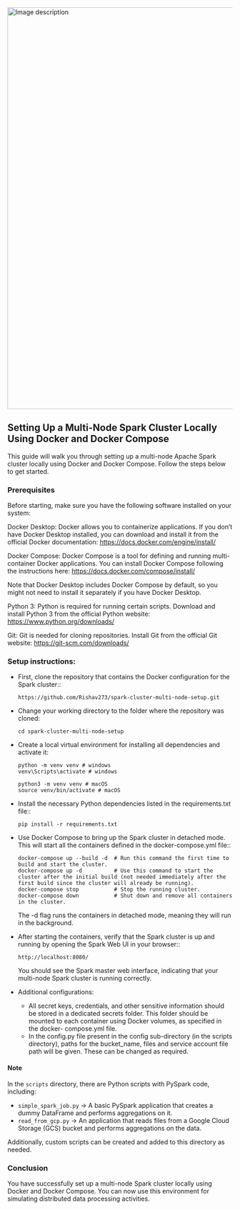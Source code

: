 <img src="https://github.com/user-attachments/assets/f2d90a13-94e3-4c9b-91e3-8b74d8b0e85f" alt="Image description" width="900" />


## Setting Up a Multi-Node Spark Cluster Locally Using Docker and Docker Compose

This guide will walk you through setting up a multi-node Apache Spark cluster locally using Docker and Docker Compose. Follow the steps below to get started.

### Prerequisites
Before starting, make sure you have the following software installed on your system:

Docker Desktop: Docker allows you to containerize applications. If you don’t have Docker Desktop installed, you can download and install it from the official Docker documentation:
https://docs.docker.com/engine/install/

Docker Compose: Docker Compose is a tool for defining and running multi-container Docker applications. You can install Docker Compose following the instructions here:
https://docs.docker.com/compose/install/

Note that Docker Desktop includes Docker Compose by default, so you might not need to install it separately if you have Docker Desktop.

Python 3: Python is required for running certain scripts. Download and install Python 3 from the official Python website:
https://www.python.org/downloads/

Git: Git is needed for cloning repositories. Install Git from the official Git website:
https://git-scm.com/downloads/

### Setup instructions:

* First, clone the repository that contains the Docker configuration for the Spark cluster::
  ```
  https://github.com/Rishav273/spark-cluster-multi-node-setup.git
  ```
  
* Change your working directory to the folder where the repository was cloned:
  ```
  cd spark-cluster-multi-node-setup
  ```
  
* Create a local virtual environment for installing all dependencies and activate it:
  ```
  python -m venv venv # windows
  venv\Scripts\activate # windows
  
  python3 -m venv venv # macOS
  source venv/bin/activate # macOS
  ```


* Install the necessary Python dependencies listed in the requirements.txt file::
  ```
  pip install -r requirements.txt
  ```
  
  
* Use Docker Compose to bring up the Spark cluster in detached mode. This will start all the containers defined in the docker-compose.yml file::
  ```
  docker-compose up --build -d  # Run this command the first time to build and start the cluster.
  docker-compose up -d          # Use this command to start the cluster after the initial build (not needed immediately after the first build since the cluster will already be running).
  docker-compose stop           # Stop the running cluster.
  docker-compose down           # Shut down and remove all containers in the cluster.
  ```

  The -d flag runs the containers in detached mode, meaning they will run in the background.
  

* After starting the containers, verify that the Spark cluster is up and running by opening the Spark Web UI in your browser::
  ```  
  http://localhost:8080/
  ```
  You should see the Spark master web interface, indicating that your multi-node Spark cluster is running correctly.


* Additional configurations:

  - All secret keys, credentials, and other sensitive information should be stored in a dedicated secrets folder. This folder should be mounted to each container using Docker volumes, as specified in the docker-  compose.yml file.
  - In the config.py file present in the config sub-directory (in the scripts directory), paths for the bucket_name, files and service account file path will be given. These can be changed as required.


#### Note
In the ```scripts``` directory, there are Python scripts with PySpark code, including:
- ```simple_spark_job.py``` -> A basic PySpark application that creates a dummy DataFrame and performs aggregations on it.
- ```read_from_gcp.py``` -> An application that reads files from a Google Cloud Storage (GCS) bucket and performs aggregations on the data.

Additionally, custom scripts can be created and added to this directory as needed.
  
### Conclusion
You have successfully set up a multi-node Spark cluster locally using Docker and Docker Compose. You can now use this environment for simulating distributed data processing activities.
